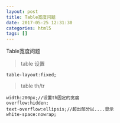 ```yaml
---
layout: post
title: Table宽度问题
date: 2017-05-25 12:31:30
categories: html5
tags: []
---
```

Table宽度问题
> table 设置

```
table-layout:fixed;
```

> table th/tr

```
width:200px;//设置th固定的宽度
overflow:hidden;
text-overflow:ellipsis;//超出部分以....显示
white-space:nowrap;
```